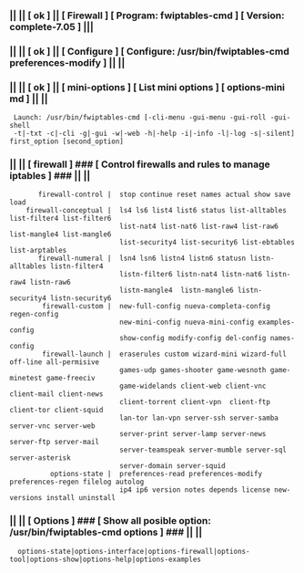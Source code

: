 ### || || [ ok ] || [ Firewall ] [ Program: fwiptables-cmd ] [ Version: complete-7.05 ] |||
### || || [ ok ] || [ Configure ] [ Configure: /usr/bin/fwiptables-cmd preferences-modify ] || ||
### || || [ ok ] || [ mini-options ] [ List mini options ] [ options-mini md ] || ||
     Launch: /usr/bin/fwiptables-cmd [-cli-menu -gui-menu -gui-roll -gui-shell                                       
     -t|-txt -c|-cli -g|-gui -w|-web -h|-help -i|-info -l|-log -s|-silent] first_option [second_option]   
### || || [ firewall ]  ### [  Control firewalls and rules to manage iptables ] ### || ||             
           firewall-control |  stop continue reset names actual show save load                         
        firewall-conceptual |  ls4 ls6 list4 list6 status list-alltables list-filter4 list-filter6     
                               list-nat4 list-nat6 list-raw4 list-raw6 list-mangle4 list-mangle6       
                               list-security4 list-security6 list-ebtables list-arptables              
           firewall-numeral |  lsn4 lsn6 listn4 listn6 statusn listn-alltables listn-filter4           
                               listn-filter6 listn-nat4 listn-nat6 listn-raw4 listn-raw6               
                               listn-mangle4  listn-mangle6 listn-security4 listn-security6            
            firewall-custom |  new-full-config nueva-completa-config regen-config                      
                               new-mini-config nueva-mini-config examples-config                       
                               show-config modify-config del-config names-config                       
            firewall-launch |  eraserules custom wizard-mini wizard-full off-line all-permisive        
                               games-udp games-shooter game-wesnoth game-minetest game-freeciv         
                               game-widelands client-web client-vnc client-mail client-news            
                               client-torrent client-vpn  client-ftp  client-tor client-squid          
                               lan-tor lan-vpn server-ssh server-samba server-vnc server-web           
                               server-print server-lamp server-news server-ftp server-mail             
                               server-teamspeak server-mumble server-sql server-asterisk               
                               server-domain server-squid                                              
              options-state |  preferences-read preferences-modify preferences-regen filelog autolog   
                               ip4 ip6 version notes depends license new-versions install uninstall   
### || ||  [ Options ]  ### [  Show all posible option: /usr/bin/fwiptables-cmd options ] ### || ||               
      options-state|options-interface|options-firewall|options-tool|options-show|options-help|options-examples
